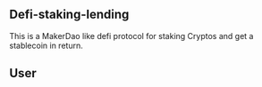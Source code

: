 ## Defi-staking-lending 
This is a MakerDao like defi protocol for staking Cryptos and get a stablecoin in return.

## User